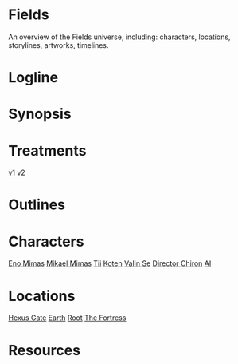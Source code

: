 <!-- TITLE: Home -->
<!-- SUBTITLE: A quick summary of Home -->

# Fields

An overview of the Fields universe, including: characters, locations, storylines, artworks, timelines.

# Logline

# Synopsis

# Treatments
[v1](https://fieldswiki.herokuapp.com/treatments/v-1)
[v2](https://fieldswiki.herokuapp.com/treatments/v-2)

# Outlines

# Characters

[Eno Mimas](https://fieldswiki.herokuapp.com/characters/eno)
[Mikael Mimas](https://fieldswiki.herokuapp.com/characters/mikael)
[Tii](https://fieldswiki.herokuapp.com/characters/tii)
[Koten](https://fieldswiki.herokuapp.com/characters/koten)
[Valin Se](https://fieldswiki.herokuapp.com/characters/valin-se)
[Director Chiron](https://fieldswiki.herokuapp.com/characters/director-chiron)
[AI](https://fieldswiki.herokuapp.com/characters/ai)

# Locations
[Hexus Gate](https://fieldswiki.herokuapp.com/locations/hexus-gate#hexus-gate)
[Earth](https://fieldswiki.herokuapp.com/locations/earth)
[Root](https://fieldswiki.herokuapp.com/locations/root)
[The Fortress](https://fieldswiki.herokuapp.com/locations/the-fortress)

# Resources
